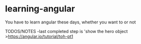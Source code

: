 # learning-angular
You have to learn angular these days, whether you want to or not

TODOS/NOTES
-last completed step is 'show the hero object
	>https://angular.io/tutorial/toh-pt1
